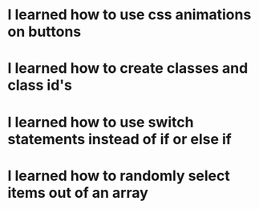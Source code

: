 # I learned how to use css animations on buttons
# I learned how to create classes and class id's
# I learned how to use switch statements instead of if or else if
# I learned how to randomly select items out of an array
